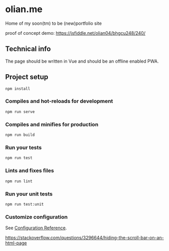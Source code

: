 # olian.me
Home of my soon(tm) to be (new)portfolio site

proof of concept demo: https://jsfiddle.net/olian04/bhgcu248/240/

## Technical info

The page should be written in Vue and should be an offline enabled PWA.

## Project setup
```
npm install
```

### Compiles and hot-reloads for development
```
npm run serve
```

### Compiles and minifies for production
```
npm run build
```

### Run your tests
```
npm run test
```

### Lints and fixes files
```
npm run lint
```

### Run your unit tests
```
npm run test:unit
```

### Customize configuration
See [Configuration Reference](https://cli.vuejs.org/config/).

https://stackoverflow.com/questions/3296644/hiding-the-scroll-bar-on-an-html-page
